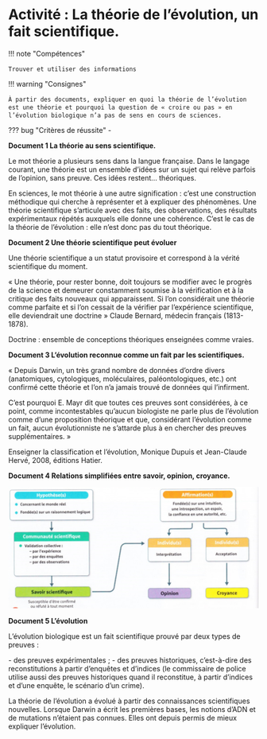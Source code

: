 # Activité : La théorie de l’évolution, un fait scientifique.

!!! note "Compétences"

    Trouver et utiliser des informations 

!!! warning "Consignes"

    À partir des documents, expliquer en quoi la théorie de l’évolution est une théorie et pourquoi la question de « croire ou pas » en l’évolution biologique n’a pas de sens en cours de sciences.
    
??? bug "Critères de réussite"
    - 



**Document 1 La théorie au sens scientifique.**

Le mot théorie a plusieurs sens dans la langue française. Dans le langage courant, une théorie est un ensemble d’idées sur un sujet qui relève parfois de l’opinion, sans preuve. Ces idées restent… théoriques.

En sciences, le mot théorie à une autre signification : c’est une construction méthodique qui cherche à représenter et à expliquer des phénomènes. Une théorie scientifique s’articule avec des faits, des observations, des résultats expérimentaux répétés auxquels elle donne une cohérence. C’est le cas de la théorie de l’évolution : elle n’est donc pas du tout théorique.

**Document 2 Une théorie scientifique peut évoluer**

Une théorie scientifique a un statut provisoire et correspond à la vérité scientifique du moment.

« Une théorie, pour rester bonne, doit toujours se modifier avec le progrès de la science et demeurer constamment soumise à la vérification et à la critique des faits nouveaux qui apparaissent. Si l’on considérait une théorie comme parfaite et si l’on cessait de la vérifier par l’expérience scientifique, elle deviendrait une doctrine » Claude Bernard, médecin français (1813-1878).

Doctrine : ensemble de conceptions théoriques enseignées comme vraies.

**Document 3 L’évolution reconnue comme un fait par les scientifiques.**

« Depuis Darwin, un très grand nombre de données d’ordre divers (anatomiques, cytologiques, moléculaires, paléontologiques, etc.) ont confirmé cette théorie et l’on n’a jamais trouvé de données qui l’infirment.

C’est pourquoi E. Mayr dit que toutes ces preuves sont considérées, à ce point, comme incontestables qu’aucun biologiste ne parle plus de l’évolution comme d’une proposition théorique et que, considérant l’évolution comme un fait, aucun évolutionniste ne s’attarde plus à en chercher des preuves supplémentaires. »

Enseigner la classification et l’évolution, Monique Dupuis et Jean-Claude Hervé, 2008, éditions Hatier.

**Document 4 Relations simplifiées entre savoir, opinion, croyance.**

![](pictures/diffSavoirOpinionCroyance.png)


**Document 5 L’évolution**

L’évolution biologique est un fait scientifique prouvé par deux types de preuves :

- des preuves expérimentales ;
- des preuves historiques, c’est-à-dire des reconstitutions à partir d’enquêtes et d’indices (le commissaire de police utilise aussi des preuves historiques quand il reconstitue, à partir d’indices et d’une enquête, le scénario d’un crime).

La théorie de l’évolution a évolué à partir des connaissances scientifiques nouvelles. Lorsque Darwin a écrit les premières bases, les notions d’ADN et de mutations n’étaient pas connues. Elles ont depuis permis de mieux expliquer l’évolution.




